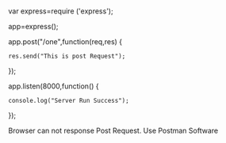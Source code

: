 ###
var express=require ('express');  
  
app=express();  
  
app.post("/one",function(req,res) {  
  
    res.send("This is post Request");  
});  
  
  
app.listen(8000,function() {  
  
    console.log("Server Run Success");  
});


Browser can not response Post Request. Use Postman Software